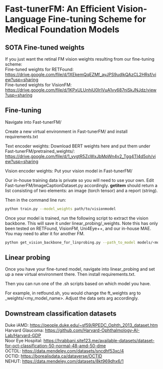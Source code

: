# Fast-tunerFM: An Efficient Vision-Language Fine-tuning Scheme for Medical Foundation Models

## SOTA Fine-tuned weights
If you just want the retinal FM vision weights resulting from our fine-tuning scheme:  
Fine-tuned weights for RETFound: https://drive.google.com/file/d/1XEkemQqEZMf_ayJPS9udlkQAzCL2HRsf/view?usp=sharing    
Fine-tuned weights for VisionFM: https://drive.google.com/file/d/1KPxULUnhiU0IrlVuA1vy687niSkJNJdz/view?usp=sharing   


## Fine-tuning

Navigate into Fast-tunerFM/

Create a new virtual environment in Fast-tunerFM/ and install requirements.txt

Text encoder weights: Download BERT weights here and put them under Fast-tunerFM/pretrained_weights/: https://drive.google.com/file/d/1_yvgtR5ZcWxJbMpWn4v2_Tgg4TI4d5oh/view?usp=sharing  

Vision encoder weights: Put your vision model in Fast-tunerFM/  

Our in-house training data is private so you will need to use your own. Edit Fast-tunerFM/ImageCaptionDataset.py accordingly. __getitem__ should return a list consisting of two elements: an image (torch tensor) and a report (string).

Then in the command line run:
```sh
python train.py --model_weights path/to/visionmodel
```

Once your model is trained, run the following script to extract the vision backbone. This will save it under linear_probing/_weights. Note this has only been tested on RETFound, VisionFM, Uni4Eye++, and our in-house MAE. You may need to alter it for another FM.
```sh
python get_vision_backbone_for_linprobing.py --path_to_model models/<model name>/best-model.ckpt
```

## Linear probing

Once you have your fine-tuned model, navigate into linear_probing and set up a new virtual environment there. Then install requirements.txt.

Then you can run one of the .sh scripts based on which model you have.

For example, in retfound.sh, you would change the ft_weights arg to _weights/<my_model_name>. Adjust the data sets arg accordingly.

## Downstream classification datasets
Duke iAMD: https://people.duke.edu/~sf59/RPEDC_Ophth_2013_dataset.htm  
Harvard Glaucoma: https://github.com/Harvard-Ophthalmology-AI-Lab/Harvard-GDP  
Noor Eye Hospital: https://hrabbani.site123.me/available-datasets/dataset-for-oct-classification-50-normal-48-amd-50-dme  
OCTDL: https://data.mendeley.com/datasets/sncdhf53xc/4  
OCTID: https://borealisdata.ca/dataverse/OCTID  
NEHUT: https://data.mendeley.com/datasets/8kt969dhx6/1
